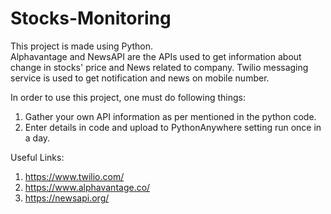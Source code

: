 # Stocks-Monitoring
This project is made using Python.  
Alphavantage and NewsAPI are the APIs used to get information about change in stocks' price and News related to company. 
Twilio messaging service is used to get notification and news on mobile number.


In order to use this project, one must do following things:
1) Gather your own API information as per mentioned in the python code.
2) Enter details in code and upload to PythonAnywhere setting run once in a day.

Useful Links:
1) https://www.twilio.com/
2) https://www.alphavantage.co/
3) https://newsapi.org/
